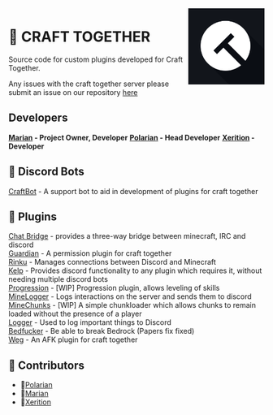 <img align="right" src="https://github.com/CraftTogether/.github/blob/main/Logo.png?raw=true" height="150" width="150">

# 🔨 CRAFT TOGETHER

Source code for custom plugins developed for Craft Together.

Any issues with the craft together server please submit an issue on our repository [here](https://github.com/CraftTogether/CraftTogether/issues)

## Developers
**[Marian](https://github.com/M5rian) - Project Owner, Developer**
**[Polarian](https://github.com/PolarianDev) - Head Developer**
**[Xerition](https://github.com/x3rition) - Developer**

## 🔌 Discord Bots
[CraftBot](https://github.com/CraftTogether/craftbot) - A support bot to aid in development of plugins for craft together

## 🎡 Plugins
[Chat Bridge](https://github.com/CraftTogether/chat-bridge) - provides a three-way bridge between minecraft, IRC and discord <BR>
[Guardian](https://github.com/CraftTogether/guardian) - A permission plugin for craft together <BR>
[Rinku](https://github.com/CraftTogether/Rinku) - Manages connections between Discord and Minecraft <BR>
[Kelp](https://github.com/CraftTogether/Kelp) - Provides discord functionality to any plugin which requires it, without needing multiple discord bots <BR>
[Progression](https://github.com/CraftTogether/progression) - [WIP] Progression plugin, allows leveling of skills <BR>
[MineLogger](https://github.com/CraftTogether/MineLogger) - Logs interactions on the server and sends them to discord <BR>
[MineChunks](https://github.com/CraftTogether/MineChunks) - [WIP] A simple chunkloader which allows chunks to remain loaded without the presence of a player <BR>
[Logger](https://github.com/CraftTogether/Logger) - Used to log important things to Discord <BR>
[Bedfucker](https://github.com/CraftTogether/Bedfucker) - Be able to break Bedrock (Papers fix fixed) <BR>
[Weg](https://github.com/CraftTogether/weg) - An AFK plugin for craft together <BR>

## 🤗 Contributors
- 🥇[Polarian](https://github.com//PolarianDev)
- 🥈[Marian](https://github.com/M5rian)
- 🥉[Xerition](https://github.com/x3rition)
